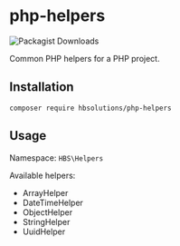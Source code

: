 # php-helpers

![Packagist Downloads](https://img.shields.io/packagist/dt/hbsolutions/php-helpers)

Common PHP helpers for a PHP project.

## Installation
`composer require hbsolutions/php-helpers`

## Usage
Namespace: `HBS\Helpers`

Available helpers:
- ArrayHelper
- DateTimeHelper
- ObjectHelper
- StringHelper
- UuidHelper
